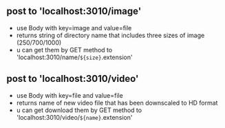 ## post to 'localhost:3010/image'
+ use Body with key=image and value=file
+ returns string of directory name that includes three sizes of image (250/700/1000)
+ u can get them by GET method to 'localhost:3010/name/`${size}`.extension'

## post to 'localhost:3010/video'
+ use Body with key=file and value=file
+ returns name of new video file that has been downscaled to HD format
+ u can get download them by GET method to 'localhost:3010/video/`${name}`.extension'
